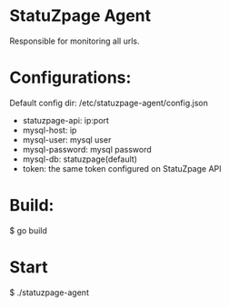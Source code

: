 # StatuZpage Agent

Responsible for monitoring all urls.

Configurations:
===============
Default config dir: /etc/statuzpage-agent/config.json
* statuzpage-api: ip:port
* mysql-host: ip
* mysql-user: mysql user
* mysql-password: mysql password
* mysql-db: statuzpage(default)
* token: the same token configured on StatuZpage API

Build:
======
$ go build

Start
=====
$ ./statuzpage-agent
